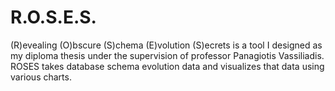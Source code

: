 # R.O.S.E.S.

(R)evealing (O)bscure (S)chema (E)volution (S)ecrets is a tool I designed as my diploma thesis under the supervision of professor Panagiotis Vassiliadis. ROSES takes database schema evolution data and visualizes that data using various charts.
